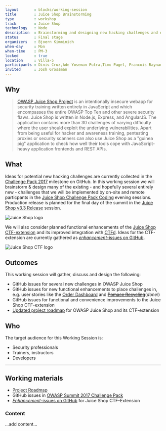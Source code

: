 ```yaml
---
layout       : blocks/working-session
title        : Juice Shop Brainstorming
type         : workshop
track        : Juice Shop
technology   : Node
description  : Brainstorming and designing new hacking challenges and other features for OWASP Juice Shop and its CTF-extension.
status       : Final stage
organizers   : Bjoern Kimminich
when-day     : Mon
when-time    : PM-3
locked       : true
location     : Villa-5
participants : Dinis Cruz,Ade Yoseman Putra,Timo Pagel, Francois Raynaud
invited      : Josh Grossman
---
```


## Why

> [OWASP Juice Shop Project](https://www.owasp.org/index.php/OWASP_Juice_Shop_Project "OWASP Juice Shop Project")
> is an intentionally insecure webapp for security training written
> entirely in JavaScript and which encompasses the entire OWASP Top Ten and
> other severe security flaws. Juice Shop is written in Node.js, Express,
> and AngularJS. The application contains more than 30 challenges of
> varying difficulty where the user should exploit the
> underlying vulnerabilities. Apart from being useful for hacker and awareness
> training, pentesting proxies or security scanners can also use
> Juice Shop as a "guinea pig" application to check how well their tools
> cope with JavaScript-heavy application frontends and REST APIs.

## What

Ideas for potential new hacking challenges are currently collected in
the
[Challenge Pack 2017](https://github.com/bkimminich/juice-shop/milestone/3)
milestone on GitHub. In this working session we will brainstorm & design many of the existing - and hopefully several entirely
new - challenges that we will be implemented by on-site and remote particpants in the [Juice Shop Challenge Pack
Coding](Juice-Shop-Coding-Night.md) evening sessions. Production release is planned for the final day of the summit in the [Juice Shop v3.3 Release](Juice-Shop-Release.md) session.

![Juice Shop logo](https://github.com/bkimminich/juice-shop/raw/master/app/public/images/JuiceShop_Logo_100px.png)

We will also consider planned functional enhancements of the
[Juice Shop CTF-extension](https://www.npmjs.com/package/juice-shop-ctf-cli)
and its improved integration with [CTFd](https://ctfd.io/). Ideas for
the CTF-extension are currently gathered as
[_enhancement_-issues on GitHub](https://github.com/bkimminich/juice-shop-ctf/issues?q=is%3Aissue+is%3Aopen+label%3Aenhancement).

![Juice Shop CTF logo](https://github.com/bkimminich/juice-shop-ctf/raw/master/images/JuiceShopCTF_Logo_100px.png)

## Outcomes

This working session will gather, discuss and design the following:

- GitHub issues for several new challenges in OWASP Juice Shop
- GitHub issues for new functional enhancements to place challenges in, e.g. user stories like the
  [Order Dashboard](https://github.com/bkimminich/juice-shop/issues/244)
  and
  [~~Pomace Recycling~~](https://github.com/bkimminich/juice-shop/issues/243)(_done!_)
- GitHub issues for functional and convenience improvements to the Juice Shop
  CTF-extension
- [Updated project roadmap](https://www.owasp.org/index.php/OWASP_Juice_Shop_Project#tab=Road_Map_and_Getting_Involved)
  for OWASP Juice Shop and its CTF-extension

## Who

The target audience for this Working Session is:

- Security professionals
- Trainers, instructors
- Developers

--- 

## Working materials

- [Project Roadmap](https://www.owasp.org/index.php/OWASP_Juice_Shop_Project#tab=Road_Map_and_Getting_Involved)
- GitHub issues in [OWASP Summit 2017 Challenge Pack](https://github.com/bkimminich/juice-shop/milestone/3)
- [_Enhancement_-issues on GitHub](https://github.com/bkimminich/juice-shop-ctf/issues?q=is%3Aissue+is%3Aopen+label%3Aenhancement) for Juice Shop CTF-Extension

### Content

...add content...
